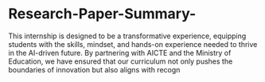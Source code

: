 # Research-Paper-Summary-
This internship is designed to be a transformative experience, equipping students with the skills, mindset, and hands-on experience needed to thrive in the AI-driven future. By partnering with AICTE and the Ministry of Education, we have ensured that our curriculum not only pushes the boundaries of innovation but also aligns with recogn
